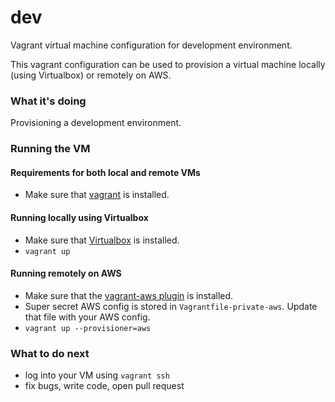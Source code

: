 # dev

Vagrant virtual machine configuration for development environment.

This vagrant configuration can be used to provision a virtual machine locally (using Virtualbox) or remotely on AWS.

### What it's doing

Provisioning a development environment.

### Running the VM

#### Requirements for both local and remote VMs

- Make sure that [vagrant](http://www.vagrantup.com/downloads) is installed.

#### Running locally using Virtualbox

- Make sure that [Virtualbox](https://www.virtualbox.org/wiki/Downloads) is installed.
- `vagrant up`

#### Running remotely on AWS

- Make sure that the [vagrant-aws plugin](https://github.com/mitchellh/vagrant-aws) is installed.
- Super secret AWS config is stored in `Vagrantfile-private-aws`. Update that file with your AWS config.
- `vagrant up --provisioner=aws`

### What to do next

- log into your VM using `vagrant ssh`
- fix bugs, write code, open pull request

